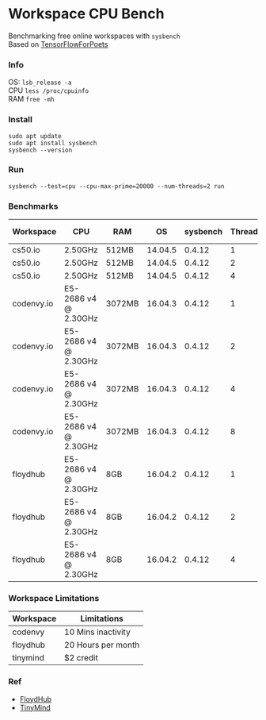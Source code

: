 # Workspace CPU Bench

Benchmarking free online workspaces with `sysbench`     
Based on [TensorFlowForPoets](https://github.com/EN10/TensorFlowForPoets#benchmarks)

### Info

OS: `lsb_release -a`    
CPU `less /proc/cpuinfo`    
RAM `free -mh`

### Install

    sudo apt update
    sudo apt install sysbench
    sysbench --version

### Run

    sysbench --test=cpu --cpu-max-prime=20000 --num-threads=2 run

### Benchmarks

| Workspace | CPU | RAM | OS | sysbench | Threads | Total Time |   
| -------- | ------- | ---- | ------- | ------- | ------ | ----- |
| cs50.io | 2.50GHz | 512MB | 14.04.5 | 0.4.12 | 1 | 28.8560s |
| cs50.io | 2.50GHz | 512MB | 14.04.5 | 0.4.12 | 2 | 20.9147s |
| cs50.io | 2.50GHz | 512MB | 14.04.5 | 0.4.12 | 4 | 21.8916s |
| codenvy.io | E5-2686 v4 @ 2.30GHz | 3072MB | 16.04.3 | 0.4.12 | 1 | 28.0834s |
| codenvy.io | E5-2686 v4 @ 2.30GHz | 3072MB | 16.04.3 | 0.4.12 | 2 | 14.2357s |
| codenvy.io | E5-2686 v4 @ 2.30GHz | 3072MB | 16.04.3 | 0.4.12 | 4 | 8.5462s |
| codenvy.io | E5-2686 v4 @ 2.30GHz | 3072MB | 16.04.3 | 0.4.12 | 8 | 8.5361s |
| floydhub | E5-2686 v4 @ 2.30GHz | 8GB | 16.04.2 | 0.4.12 | 1 | 28.0695s |
| floydhub | E5-2686 v4 @ 2.30GHz | 8GB | 16.04.2 | 0.4.12 | 2 | 17.0584s |
| floydhub | E5-2686 v4 @ 2.30GHz | 8GB | 16.04.2 | 0.4.12 | 4 | 17.1446s |

### Workspace Limitations

| Workspace | Limitations |
| -------- | --------- |
| codenvy | 10 Mins inactivity |
| floydhub | 20 Hours per month |
| tinymind | $2 credit |

### Ref
* [FloydHub](https://github.com/EN10/FloydHub)  
* [TinyMind](https://www.tinymind.com)